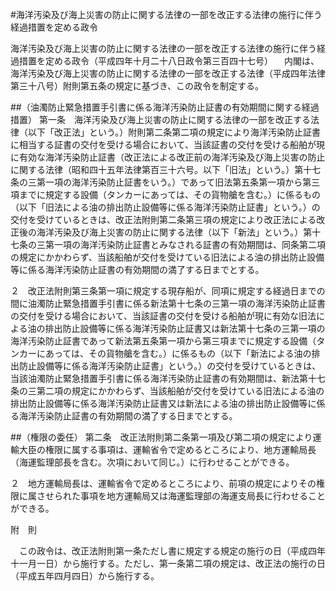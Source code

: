 #海洋汚染及び海上災害の防止に関する法律の一部を改正する法律の施行に伴う経過措置を定める政令


海洋汚染及び海上災害の防止に関する法律の一部を改正する法律の施行に伴う経過措置を定める政令（平成四年十月二十八日政令第三百四十七号）
　内閣は、海洋汚染及び海上災害の防止に関する法律の一部を改正する法律（平成四年法律第三十八号）附則第五条の規定に基づき、この政令を制定する。

##（油濁防止緊急措置手引書に係る海洋汚染防止証書の有効期間に関する経過措置）
第一条　海洋汚染及び海上災害の防止に関する法律の一部を改正する法律（以下「改正法」という。）附則第二条第二項の規定により海洋汚染防止証書に相当する証書の交付を受ける場合において、当該証書の交付を受ける船舶が現に有効な海洋汚染防止証書（改正法による改正前の海洋汚染及び海上災害の防止に関する法律（昭和四十五年法律第百三十六号。以下「旧法」という。）第十七条の三第一項の海洋汚染防止証書をいう。）であって旧法第五条第一項から第三項までに規定する設備（タンカーにあっては、その貨物艙を含む。）に係るもの（以下「旧法による油の排出防止設備等に係る海洋汚染防止証書」という。）の交付を受けているときは、改正法附則第二条第三項の規定により改正法による改正後の海洋汚染及び海上災害の防止に関する法律（以下「新法」という。）第十七条の三第一項の海洋汚染防止証書とみなされる証書の有効期間は、同条第二項の規定にかかわらず、当該船舶が交付を受けている旧法による油の排出防止設備等に係る海洋汚染防止証書の有効期間の満了する日までとする。

２　改正法附則第三条第一項に規定する現存船が、同項に規定する経過日までの間に油濁防止緊急措置手引書に係る新法第十七条の三第一項の海洋汚染防止証書の交付を受ける場合において、当該証書の交付を受ける船舶が現に有効な旧法による油の排出防止設備等に係る海洋汚染防止証書又は新法第十七条の三第一項の海洋汚染防止証書であって新法第五条第一項から第三項までに規定する設備（タンカーにあっては、その貨物艙を含む。）に係るもの（以下「新法による油の排出防止設備等に係る海洋汚染防止証書」という。）の交付を受けているときは、当該油濁防止緊急措置手引書に係る海洋汚染防止証書の有効期間は、新法第十七条の三第二項の規定にかかわらず、当該船舶が交付を受けている旧法による油の排出防止設備等に係る海洋汚染防止証書又は新法による油の排出防止設備等に係る海洋汚染防止証書の有効期間の満了する日までとする。



##（権限の委任）
第二条　改正法附則第二条第一項及び第二項の規定により運輸大臣の権限に属する事項は、運輸省令で定めるところにより、地方運輸局長（海運監理部長を含む。次項において同じ。）に行わせることができる。

２　地方運輸局長は、運輸省令で定めるところにより、前項の規定によりその権限に属させられた事項を地方運輸局又は海運監理部の海運支局長に行わせることができる。




附　則


　この政令は、改正法附則第一条ただし書に規定する規定の施行の日（平成四年十一月一日）から施行する。ただし、第一条第二項の規定は、改正法の施行の日（平成五年四月四日）から施行する。





